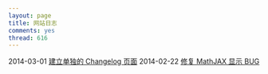```yaml
---
layout: page
title: 网站日志
comments: yes
thread: 616
---
```


2014-03-01 [建立单独的 Changelog 页面](2014-03-01-changlog.html)
2014-02-22 [修复 MathJAX 显示 BUG](2014-02-22-changlog.html)

